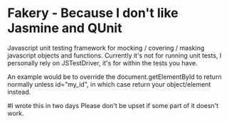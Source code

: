 # Fakery - Because I don't like Jasmine and QUnit
Javascript unit testing framework for mocking / covering / masking javascript objects and functions.
Currently it's not for running unit tests, I personally rely on JSTestDriver, it's for within the tests you have.

An example would be to override the document.getElementById to return normally unless id="my_id", in which case return your object/element instead.

#I wrote this in two days
Please don't be upset if some part of it doesn't work.